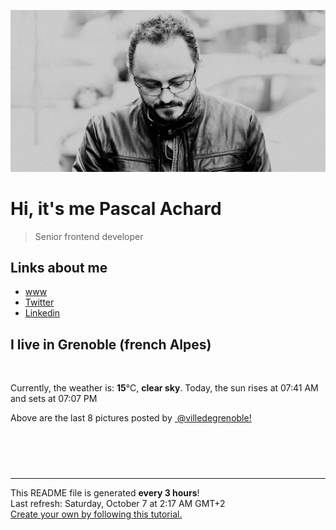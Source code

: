 ![Pascal Achard](./images/photo-pascal-achard.jpg)
# Hi, it's me Pascal Achard
> Senior frontend developer

## Links about me
- [www](https://www.pascal-achard.com)
- [Twitter](https://twitter.com/botmaster)
- [Linkedin](http://www.linkedin.com/in/pascal-achard)


## I live in Grenoble (french Alpes)
<img src="https://openweathermap.org/img/wn/01n@2x.png" alt="">

Currently, the weather is: **15**°C, **clear sky**.
Today, the sun rises at 07:41 AM and sets at 07:07 PM

Above are the last 8 pictures posted by <a href="https://www.instagram.com/villedegrenoble/" target="_blank"><img alt="" src="https://upload.wikimedia.org/wikipedia/commons/thumb/e/e7/Instagram_logo_2016.svg/1024px-Instagram_logo_2016.svg.png" width="20"/> @villedegrenoble!</a>

<p style="display: flex; flex-wrap: wrap; gap: 20px;">
        <img src="https://cdn1.picuki.com/hosted-by-instagram/q/0exhNuNYnjBGZDHIdN5WmL9I2Pk2GAlRNecaS7j0nyZiNxIsbHWB58ltwdGn%7C%7CDh6Kwh9HS+Lfzdm7IItUlVWZFV5NEXbQLCMRD5S66qQV4Cg0zZi9ZZpl7g1KHIdYnOr%7C%7C8spOzjYMTIfQeoEH%7C%7Cb2rvUT+vvwbTYNpi2TNLxCyQlWotfpUrJy9ZRzt52U1h+189JldAJZ+jtvdBFundPZlTIeAf3+Idp1orN2S%7C%7CkKhtAKv6K%7C%7C1SO2ECMseW16GX6Rv5+HoOAAuiDpYGhpqjDheKc4EEMWggiMujszoIMpvKqrZKxV5tQ9o6P6CmMDUjFKiCU%7C%7Ck8SqtQLsSUHv3EBQnjeel%7C%7CW+eqN29qrRI9eJBcPsmziRabDkAYlWU142FfPDdVKIK9O+BpFfg69VNdcf4Qqy9i7peKPFmhx0WWMf0WWuKcRTBcKTx5C3+3ON2j%7C%7Cd9VNt.jpeg" alt="" width="200"/>
        <img src="https://cdn1.picuki.com/hosted-by-instagram/q/0exhNuNYnjBGZDHIdN5WmL9I2Pk2GAlRNucaS7j0nyZiNxIsbHWB58ltwdev%7C%7CDlyKw1oASyLfzdm5YMoU19TZFR%7C%7CPE3cS7CBSz5R766QU4Cl1jFg8pBplL41KXUaYXap9cItOzjYMTIfQeoEH%7C%7Cbx7a8Koru5A2MGo1zRMrBC0GAG4fy3UPI7mslm3ayEv0Pxto0%7C%7CNylL9XkgKQcursrV%7C%7CndYEvL+M4Byp6JzSPkCj9ND1OHtpCa5BTB7Kz04KD6chYTJnLM7sAbqWzorqGy3RIgDd2QasEOO8RM1v9EPp7TzN916+N8ZkIGRT2UFAjsm8lJhmMntxxzsbkGk6XNC7GvakoSCVtA0np%7C%7CAE+HFXJbqnxnYP4XLRO5WSWhWB+rsfQf6LqSxQcdcy90aTq0cgwzjtjmzd4%7C%7Cn1RcsXDcZ1mDd.jpeg" alt="" width="200"/>
        <img src="https://cdn1.picuki.com/hosted-by-instagram/q/0exhNuNYnjBGZDHIdN5WmL9I2Pk2GAlRNucaS7j0nyZiNxIsbHWB58ltwdev%7C%7CDlyKw1oASyLfzdm4Y8tVlxWZFR%7C%7CPEfWTbyJSz1U66ydUYCk1jdg95dlkLY8KnQeZnOm9cJDCnicKyVHDe0AUqilsOoU%7C%7CeXvbD4FuDKSPLQT9zJBpY6uSKVKz8J13bHR1Bv9vdBhGy5CoiVxfA8XrN7loi5XVfrjJs9zt6B6CLEAnchRpr2gnSu5X2soeGpwWT6ars3+ke08hiL8KWRoqCeYSaoEIEQd3AyIoAMe4bYiiYCbFbUg%7C%7CKgzlLCRSWIKAk1ElkVtwIOctgLsSSaq3EEPlC2GhLy5L652mbT2B+eUZuTG7hP%7C%7CfavEHr1EWHRcN%7C%7CDQYX6MEMCvNPsJmb5aNdNIh3uk+AHrRrey0xYsUmAY1hCpWcM2fPOe+7yt9iqIgG7b9FE=.jpeg" alt="" width="200"/>
        <img src="https://cdn1.picuki.com/hosted-by-instagram/q/0exhNuNYnjBGZDHIdN5WmL9I2Pk2GAlRNecaS7j0nyZiNxIsbHWB58ltwdGn%7C%7CDh6Kwh9HS+Lfzdl7YkvWVtQZFN5P0PaTbyNSz9W5qSfUejN2zdn%7C%7CZJhnL40KnccZ3em98ouUwmYdSgIGaYDG7uo%7C%7CesJ%7C%7CPrncjcFrjOMNbRKmDdttdCwFahlza4lsfe4kx2xu5xncG114WNxahlw5OLUqQUCSKn5PN1gpKZlR7pCjMsS5Lujymu+H2xkfWx9Ez7RtI7V2dENhhzrdSFlqjHyAZY1LHMRiVbmoQQ0t9U+spKLNbhM4cE%7C%7Ch4rHVSACW2E2hjtfwZftgAHsSUGImUBRwT2Ej+b3ffZ79sXPBPW+QeLj%7C%7CAD1SJjrPLJuZ1QNEc2Cewf0FsexK+t0v6VAJtAW2GmFoSOHIr6m7VV+AWgc1mbZXsMmZruiyqyb4X7U32WM81Jvxg==.jpeg" alt="" width="200"/>
        <img src="https://cdn1.picuki.com/hosted-by-instagram/q/0exhNuNYnjBGZDHIdN5WmL9I2Pk2GAlRNucaS7j0nyZiNxIsbHWB58ltwdev%7C%7CDlyKw1oASyLfzdl7YkuWFRUZFR+NUfZSLGPSzxU5qmfXYCk0zdh85Npl7s9K3MfYHGp%7C%7C8UuOzjYMTIfQeoEH%7C%7Cbx7a8Koru5A2MGo1zRMrBC0GAG4fy3UPI7mslm3ayEv0Pxto0%7C%7CNylL9XkgKQcursrV%7C%7CndYEvL+M4Byp6JzSPkCj9ND1OHtpCa5BTB7Kz04KD6chYTJnLMngQnRRQQfzluufogDdk4tllGv8RM1v9EPp7TzN916+N8ZkIGRT2UFAjsm8lJhmMntxxzsbkHx1BdqmmnSkJmeU6sOtIXAPfDFePrrnCT3eLDdOploVGsgDsr5ZmrTctaxQcdcy90aTq4fgwbmtjmzd4%7C%7Cn1RcsXDcZ1mDd.jpeg" alt="" width="200"/>
        <img src="https://cdn1.picuki.com/hosted-by-instagram/q/0exhNuNYnjBGZDHIdN5WmL9I2Pk2GAlRNucaS7j0nyZiNxIsbHWB58ltwdev%7C%7CDlyKw1oASyLfzdk448iUlhRZFR+O0LfQLGPSD5X7q6cUoCk0TBl9Zdok7k3L3cXbXWo9MZDCnicKyVHDe0AUq%7C%7Cm6vZNuKyBOTUAyXCUMLQKnmICjtCsCOwlktcf7KG4iF+44ooiMDxN4Gosak8ktdKO52hEWvrxfMh2pqV5CLkJnoE65ezRmCSsTDx6LShBGTOgtYPCwv8P0QbqcQ8T+jCgZpFjHHgcqHf9shI8760BudShZJpM+N8ZkObUT2RaCCE+4RtmzcTtqALLSziM81AByUbs9oyJa6YAsMPJAfaFGOLG4XnBNo7bIqh2aFQHNNj4HlXQKdTwCM0EwN4dSqga9nzzzwi+S6P92E4pBmYf12I=.jpeg" alt="" width="200"/>
        <img src="https://cdn1.picuki.com/hosted-by-instagram/q/0exhNuNYnjBGZDHIdN5WmL9I2Pk2GAlRNucaS7j0nyZiNxIsbHWB58ltwdGn%7C%7CDh6Kwh9HS+Lfzdl5o8rUl9SZFF5O0HaTreMTj9X7qyeVoCg2jBl9Z9nlb0yLXIfZHCq8MEvOzjYMTIfQeoEH%7C%7Cb2rvUT+vvwbTYNpi2TNLxCyQlWotfpUrJy9ZRzt52U1h+189JldAJZ+jtvdBFundPZlTIeAf3+Idp1orN2S%7C%7CkKhtAKv6K81SO2ECMseW16GX6Rv5+HoOAAuiDpYGhpqzPheKc4EEMWggi+sRM6uJ4rhKGEI6xVlNRghIryCmMDUjFKiCU%7C%7Ck8SqtQLsSUHv3EBQnjeel%7C%7CW+eqN29qrRI9CwA%7C%7Ci4yyaSOYuOJaplT0w+DtHbAnPOL6yzLuxrkoZdLNMa5nWD0zGwdobjmhx0WWMf0WbYVbQhBcKTx5C3+3ON2j%7C%7Cd9VNt.jpeg" alt="" width="200"/>
        <img src="https://cdn1.picuki.com/hosted-by-instagram/q/0exhNuNYnjBGZDHIdN5WmL9I2Pk2GAlRNucaS7j0nyZiNxIsbHWB58ltwdev%7C%7CDlyKw1oASyLfzdk440pWF9WZFR+O0PWTryMSztS6qWdVoCh0TZk9pFpk7YyKnIaYH6s%7C%7CsUqOzjYMTIfQeoEH%7C%7Cbx7a8Koru5A2MGo1zRMrBC0GAG4fy3UPI7mslm3ayEv0Pxto0%7C%7CNylL9XkgKQcursrV%7C%7CndYEvL+M4Byp6JzSPkCj9ND1OHtpCa5BTB7Kz44KD6chYTJnLNbvwq7Xyw88VOiTIgDdlopgAPj8RM1v9EPp7TzN916+N8ZkIGRT2UFAjsm8lJhmMntxxzsbkG67lsC4V%7C%7CslqflW9x3l5q9cNeIX8y452zCXbfxHrJabnQ4BNbTenfUH%7C%7COXQcdcy90aTqxo8nzltjmzd4%7C%7Cn1RcsXDcZ1mDd.jpeg" alt="" width="200"/>
</p>

------------
<p>This README file is generated <b>every 3 hours</b>!
    <br />Last refresh: Saturday, October 7 at 2:17 AM GMT+2
    <br /><a href="https://medium.com/@th.guibert/how-to-create-a-self-updating-readme-md-for-your-github-profile-f8b05744ca91">Create your own by following this tutorial.</a>
</p>
<p><a href="https://github.com/botmaster/botmaster/actions/workflows/main.yaml"><img alt="" src="https://github.com/botmaster/botmaster/actions/workflows/main.yaml/badge.svg" /></a></p>

